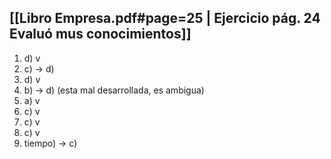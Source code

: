 
## [[Libro Empresa.pdf#page=25 | Ejercicio pág. 24 Evaluó mus conocimientos]]
1. d) v
2. c) -> d)
3. d) v
4. b) -> d) (esta mal desarrollada, es ambigua)
5. a) v
6. c) v
7. c) v
8. c) v
9. tiempo) -> c)
